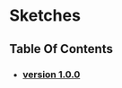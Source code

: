 # Sketches

## Table Of Contents
- ### [version 1.0.0](https://schstp.github.io/Theater-Platform/sketches/version_1_0_0/sketches)

